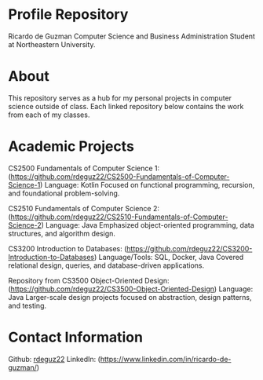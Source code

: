 # Profile Repository
Ricardo de Guzman
Computer Science and Business Administration Student at Northeastern University.

# About
This repository serves as a hub for my personal projects in computer science outside of class.
Each linked repository below contains the work from each of my classes.

# Academic Projects
CS2500 Fundamentals of Computer Science 1: (https://github.com/rdeguz22/CS2500-Fundamentals-of-Computer-Science-1)
Language: Kotlin
Focused on functional programming, recursion, and foundational problem-solving.

CS2510 Fundamentals of Computer Science 2: (https://github.com/rdeguz22/CS2510-Fundamentals-of-Computer-Science-2)
Language: Java
Emphasized object-oriented programming, data structures, and algorithm design.

CS3200 Introduction to Databases: (https://github.com/rdeguz22/CS3200-Introduction-to-Databases)
Language/Tools: SQL, Docker, Java
Covered relational design, queries, and database-driven applications.

Repository from CS3500 Object-Oriented Design: (https://github.com/rdeguz22/CS3500-Object-Oriented-Design)
Language: Java
Larger-scale design projects focused on abstraction, design patterns, and testing.

# Contact Information
Github: [rdeguz22](https://github.com/rdeguz22)
LinkedIn: (https://www.linkedin.com/in/ricardo-de-guzman/)